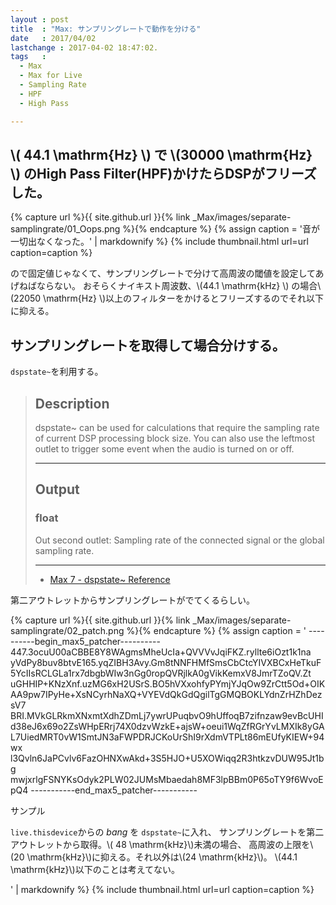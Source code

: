 ```yaml
---
layout : post
title  : "Max: サンプリングレートで動作を分ける"
date   : 2017/04/02
lastchange : 2017-04-02 18:47:02.
tags   :
  - Max
  - Max for Live
  - Sampling Rate
  - HPF
  - High Pass

---
```


## \\( 44.1 \mathrm{Hz} \\) で \\(30000 \mathrm{Hz} \\) のHigh Pass Filter(HPF)かけたらDSPがフリーズした。

{% capture url %}{{ site.github.url }}{% link _Max/images/separate-samplingrate/01_Oops.png %}{% endcapture %}
{% assign caption = '音が一切出なくなった。' | markdownify %}
{% include thumbnail.html url=url caption=caption %}

ので固定値じゃなくて、サンプリングレートで分けて高周波の閾値を設定してあげねばならない。
おそらくナイキスト周波数、\\(44.1 \mathrm{kHz} \\) の場合\\(22050 \mathrm{Hz} \\)以上のフィルターをかけるとフリーズするのでそれ以下に抑える。


## サンプリングレートを取得して場合分けする。

`dspstate~`を利用する。

> ## Description
> 
> dspstate~ can be used for calculations 
> that require the sampling rate of current DSP processing block size.
> You can also use the leftmost outlet to trigger some event when the audio is turned on or off. 
> 
> ---
>
> ## Output
> 
> ### float
> 
> Out second outlet: Sampling rate of the connected signal or the global sampling rate.
> 
> ---
> 
> * [Max 7 - dspstate~ Reference](https://docs.cycling74.com/max7/maxobject/dspstate~)

第二アウトレットからサンプリングレートがでてくるらしい。

{% capture url %}{{ site.github.url }}{% link _Max/images/separate-samplingrate/02_patch.png %}{% endcapture %}
{% assign caption = '
    ----------begin_max5_patcher----------
    447.3ocuU00aCBBE8Y8WAgmsMheUcIa+QVVVvJqiFKZ.ryllte6iOzt1k1na
    yVdPy8buv8btvE165.yqZIBH3Avy.Gm8tNNFHMfSmsCbCtcYIVXBCxHeTkuF
    5YcIIsRCLGLa1rx7dbgbWIw3nGg0ropQVRjlkA0gVikKemxV8JmrTZoQV.Zt
    uGHHIP+KNzXnf.uzMG6xH2USrS.BO5hVXxohfyPYmjYJqOw9ZrCtt5Od+OIK
    AA9pw7IPyHe+XsNCyrhNaXQ+VYEVdQkGdQgilTgGMQBOKLYdnZrHZhDezsV7
    BRI.MVkGLRkmXNxmtXdhZDmLj7ywrUPuqbvO9hUffoqB7zifnzaw9evBcUHI
    d38eJ6x69o2ZsWHpERrj74X0dzvWzkE+ajsW+oeui1WqZfRGrYvLMXIk8yGA
    L7UiedMRT0vW1SmtJN3aFWPDRJCKoUrShI9rXdmVTPLt86mEUfyKIEW+94wx
    l3Qvln6JaPCvlv6FazOHNXwAkd+3S5HJO+U5XOWiqq2R3htkzvDUW95Jt1bg
    mwjxrlgFSNYKsOdyk2PLW02JUMsMbaedah8MF3lpBBm0P65oTY9f6WvoEpQ4
    -----------end_max5_patcher-----------

サンプル

`live.thisdevice`からの *bang* を `dspstate~`に入れ、
サンプリングレートを第二アウトレットから取得。\\( 48 \mathrm{kHz}\\)未満の場合、
高周波の上限を\\(20 \mathrm{kHz}\\)に抑える。それ以外は\\(24 \mathrm{kHz}\\)。
\\(44.1 \mathrm{kHz}\\)以下のことは考えてない。

' | markdownify %}
{% include thumbnail.html url=url caption=caption %}


